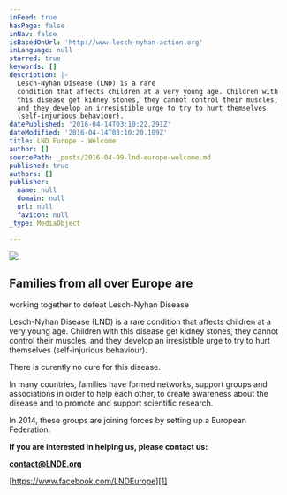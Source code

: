 ```yaml
---
inFeed: true
hasPage: false
inNav: false
isBasedOnUrl: 'http://www.lesch-nyhan-action.org'
inLanguage: null
starred: true
keywords: []
description: |-
  Lesch-Nyhan Disease (LND) is a rare
  condition that affects children at a very young age. Children with
  this disease get kidney stones, they cannot control their muscles,
  and they develop an irresistible urge to try to hurt themselves
  (self-injurious behaviour).
datePublished: '2016-04-14T03:10:22.291Z'
dateModified: '2016-04-14T03:10:20.109Z'
title: LND Europe - Welcome
author: []
sourcePath: _posts/2016-04-09-lnd-europe-welcome.md
published: true
authors: []
publisher:
  name: null
  domain: null
  url: null
  favicon: null
_type: MediaObject

---
```

![](https://s3-us-west-2.amazonaws.com/the-grid-img/p/bb450571cfc92bbf41f8f5d2e62474b5b0259a0e.png)

## Families from all over Europe are
working together to defeat Lesch-Nyhan Disease

Lesch-Nyhan Disease (LND) is a rare
condition that affects children at a very young age. Children with
this disease get kidney stones, they cannot control their muscles,
and they develop an irresistible urge to try to hurt themselves
(self-injurious behaviour).

There is curently no cure for this
disease.

In many countries, families have
formed networks, support groups and associations in order to help
each other, to create awareness about the disease and to promote
and support scientific research.

In 2014, these groups are joining
forces by setting up a European Federation.

**If you are interested in
helping us, please contact us:**

**[contact@LNDE.org][0]**

[https://www.facebook.com/LNDEurope][1]

[0]: mailto:contact@LNDE.org
[1]: https://www.facebook.com/LNDEurope